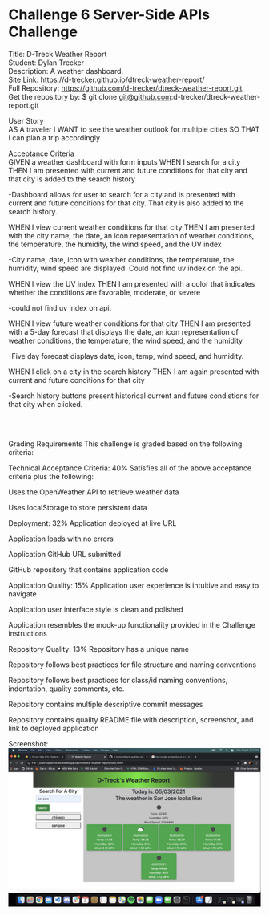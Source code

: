 # Challenge 6 Server-Side APIs Challenge

Title: D-Treck Weather Report</br>
Student: Dylan Trecker</br>
Description: A weather dashboard.</br>
Site Link:  https://d-trecker.github.io/dtreck-weather-report/</br>
Full Repository: https://github.com/d-trecker/dtreck-weather-report.git </br>
Get the repository by: $ git clone git@github.com:d-trecker/dtreck-weather-report.git </br>

User Story</br>
AS A traveler
I WANT to see the weather outlook for multiple cities
SO THAT I can plan a trip accordingly


Acceptance Criteria </br>
GIVEN a weather dashboard with form inputs
WHEN I search for a city
THEN I am presented with current and future conditions for that city and that city is added to the search history

-Dashboard allows for user to search for a city and is presented with current and future conditions for that city. That city is also added to the search history.

WHEN I view current weather conditions for that city
THEN I am presented with the city name, the date, an icon representation of weather conditions, the temperature, the humidity, the wind speed, and the UV index

-City name, date, icon with weather conditions, the temperature, the humidity, wind speed are displayed. Could not find uv index on the api. 

WHEN I view the UV index
THEN I am presented with a color that indicates whether the conditions are favorable, moderate, or severe

-could not find uv index on api. 

WHEN I view future weather conditions for that city
THEN I am presented with a 5-day forecast that displays the date, an icon representation of weather conditions, the temperature, the wind speed, and the humidity

-Five day forecast displays date, icon, temp, wind speed, and humidity. 

WHEN I click on a city in the search history
THEN I am again presented with current and future conditions for that city

-Search history buttons present historical current and future condistions for that city when clicked. 

</br>
</br>

Grading Requirements
This challenge is graded based on the following criteria:

Technical Acceptance Criteria: 40%
Satisfies all of the above acceptance criteria plus the following:

Uses the OpenWeather API to retrieve weather data

Uses localStorage to store persistent data

Deployment: 32%
Application deployed at live URL

Application loads with no errors

Application GitHub URL submitted

GitHub repository that contains application code

Application Quality: 15%
Application user experience is intuitive and easy to navigate

Application user interface style is clean and polished

Application resembles the mock-up functionality provided in the Challenge instructions

Repository Quality: 13%
Repository has a unique name

Repository follows best practices for file structure and naming conventions

Repository follows best practices for class/id naming conventions, indentation, quality comments, etc.

Repository contains multiple descriptive commit messages

Repository contains quality README file with description, screenshot, and link to deployed application

Screenshot: 
![](assets/images/screen-shot.png)
